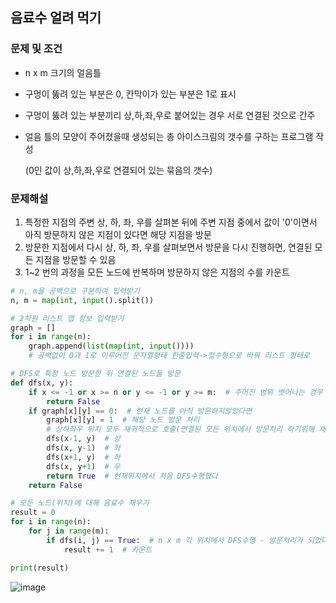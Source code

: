 ## 음료수 얼려 먹기
### 문제 및 조건

- n x m 크기의 얼음틀

- 구멍이 뚫려 있는 부분은 0, 칸막이가 있는 부분은 1로 표시

- 구멍이 뚫려 있는 부분끼리 상,하,좌,우로 붙어있는 경우 서로 연결된 것으로 간주

- 얼음 틀의 모양이 주어졌을때 생성되는 총 아이스크림의 갯수를 구하는 프로그램 작성

  (0인 값이 상,하,좌,우로 연결되어 있는 묶음의 갯수)

### 문제해설

1. 특정한 지점의 주변 상, 하, 좌, 우를 살펴본 뒤에 주변 지점 중에서 값이 '0'이면서 아직 방문하지 않은 지점이 있다면 해당 지점을 방문
2. 방문한 지점에서 다시 상, 하, 좌, 우를 살펴보면서 방문을 다시 진행하면, 연결된 모든 지점을 방문할 수 있음
3. 1~2 번의 과정을 모든 노드에 반복하며 방문하지 않은 지점의 수를 카운트

```python
# n, m을 공백으로 구분하여 입력받기
n, m = map(int, input().split())

# 2차원 리스트 맵 정보 입력받기
graph = []
for i in range(n):
    graph.append(list(map(int, input())))
    # 공백없이 0과 1로 이루어진 문자열형태 한줄입력->정수형으로 바꿔 리스트 형태로

# DFS로 특정 노드 방문한 뒤 연결된 노드들 방문
def dfs(x, y):
    if x <= -1 or x >= n or y <= -1 or y >= m:  # 주어진 범위 벗어나는 경우 종료
        return False
    if graph[x][y] == 0:  # 현재 노드를 아직 방문하지않았다면
        graph[x][y] = 1  # 해당 노드 방문 처리
        # 상하좌우 위치 모두 재귀적으로 호출(연결된 모든 위치에서 방문처리 하기위해 재귀적 호출 수행)
        dfs(x-1, y)  # 상
        dfs(x, y-1)  # 좌
        dfs(x+1, y)  # 하
        dfs(x, y+1)  # 우
        return True  # 현재위치에서 처음 DFS수행했다
    return False

# 모든 노드(위치)에 대해 음료수 채우기
result = 0
for i in range(n):
    for j in range(m):
        if dfs(i, j) == True:  # n x m 각 위치에서 DFS수행 - 방문처리가 되었다면
            result += 1  # 카운트

print(result)
```

![image](https://user-images.githubusercontent.com/103404127/188602772-7d29cdcb-d6f0-48bd-bf03-54c0a4e35cb6.png)
